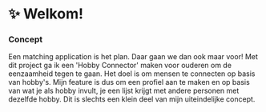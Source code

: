 # ✨ Welkom! 
### Concept
Een matching application is het plan. Daar gaan we dan ook maar voor! Met dit project ga ik een 'Hobby Connector' maken voor ouderen om de eenzaamheid tegen te gaan. Het doel is om mensen te connecten op basis van hobby's. Mijn feature is dus om een profiel aan te maken en op basis van wat je als hobby invult, je een lijst krijgt met andere personen met dezelfde hobby. Dit is slechts een klein deel van mijn uiteindelijke concept.
